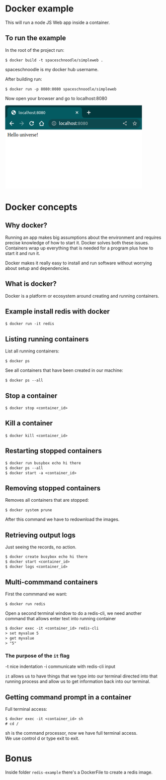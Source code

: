 # Docker example

This will run a node JS Web app inside a container.

## To run the example

In the root of the project run:

`$ docker build -t spaceschnoodle/simpleweb . `

spaceschnoodle is my docker hub username.

After building run:

`$ docker run -p 8080:8080 spaceschnoodle/simpleweb`

Now open your browser and go to localhost:8080

![Example of Node web App](/assets/localhost.png "Simple node web app")

# Docker concepts

## Why docker?

Running an app makes big assumptions about the environment and requires precise knowledge of how to start it. Docker solves both these issues. Containers wrap up everything that is needed for a program plus how to start it and run it.

Docker makes it really easy to install and run software without worrying about setup and dependencies.

## What is docker?

Docker is a platform or ecosystem around creating and running containers.

## Example install redis with docker

`$ docker run -it redis`

## Listing running containers

List all running containers:

`$ docker ps`

See all containers that have been created in our machine:

`$ docker ps --all`

## Stop a container

`$ docker stop <container_id>`

## Kill a container

`$ docker kill <container_id>`

## Restarting stopped containers

```
$ docker run busybox echo hi there
$ docker ps --all
$ docker start -a <container_id>
```

## Removing stopped containers

Removes all containers that are stopped:

`$ docker system prune`

After this command we have to redownload the images.

## Retrieving output logs

Just seeing the records, no action.

```
$ docker create busybox echo hi there
$ docker start <container_id>
$ docker logs <container_id>
```

## Multi-commmand containers

First the commmand we want:

`$ docker run redis`

Open a second terminal window to do a redis-cli, we need another command that allows enter text into running container

```
$ docker exec -it <container_id> redis-cli
> set myvalue 5
> get myvalue
> "5"
```

### The purpose of the `it` flag

-t nice indentation
-i communicate with redis-cli input

`it` allows us to have things that we type into our terminal directed into that running process and allow us to get information back into our terminal.

## Getting command prompt in a container

Full terminal access:

```
$ docker exec -it <container_id> sh
# cd /
```

sh is the command processor, now we have full terminal access.  
We use control d or type exit to exit.

# Bonus

Inside folder `redis-example` there's a DockerFile to create a redis image.
